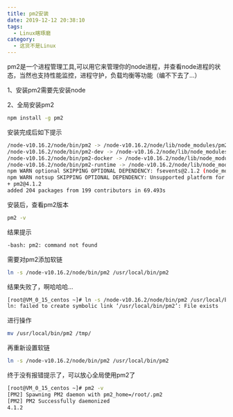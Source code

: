 ```yaml
---
title: pm2安装
date: 2019-12-12 20:38:10
tags:
  - Linux瞎琢磨
category:
  - 这货不是Linux
---
```


pm2是一个进程管理工具,可以用它来管理你的node进程，并查看node进程的状态，当然也支持性能监控，进程守护，负载均衡等功能（编不下去了...）

<!-- more -->

1、安装pm2需要先安装node

2、全局安装pm2

```bash
npm install -g pm2
```
安装完成后如下提示
```bash
/node-v10.16.2/node/bin/pm2 -> /node-v10.16.2/node/lib/node_modules/pm2/bin/pm2
/node-v10.16.2/node/bin/pm2-dev -> /node-v10.16.2/node/lib/node_modules/pm2/bin/pm2-dev
/node-v10.16.2/node/bin/pm2-docker -> /node-v10.16.2/node/lib/node_modules/pm2/bin/pm2-docker
/node-v10.16.2/node/bin/pm2-runtime -> /node-v10.16.2/node/lib/node_modules/pm2/bin/pm2-runtime
npm WARN optional SKIPPING OPTIONAL DEPENDENCY: fsevents@2.1.2 (node_modules/pm2/node_modules/fsevents):
npm WARN notsup SKIPPING OPTIONAL DEPENDENCY: Unsupported platform for fsevents@2.1.2: wanted {"os":"darwin","arch":"any"} (current: {"os":"linux","arch":"x64"})
+ pm2@4.1.2
added 204 packages from 199 contributors in 69.493s
```

安装后，查看pm2版本

```bash
pm2 -v
```

结果提示

```bash
-bash: pm2: command not found
```

需要对pm2添加软链

```bash
ln -s /node-v10.16.2/node/bin/pm2 /usr/local/bin/pm2
```

结果失败了，啊哈哈哈...

```bash
[root@VM_0_15_centos ~]# ln -s /node-v10.16.2/node/bin/pm2 /usr/local/bin/pm2
ln: failed to create symbolic link ‘/usr/local/bin/pm2’: File exists
```

进行操作

```bash
mv /usr/local/bin/pm2 /tmp/
```

再重新设置软链

```bash
ln -s /node-v10.16.2/node/bin/pm2 /usr/local/bin/pm2
```

终于没有报错提示了，可以放心全局使用pm2了

```bash
[root@VM_0_15_centos ~]# pm2 -v
[PM2] Spawning PM2 daemon with pm2_home=/root/.pm2
[PM2] PM2 Successfully daemonized
4.1.2
```
